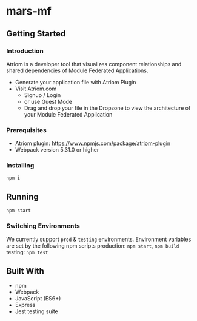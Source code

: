 # mars-mf

## Getting Started

### Introduction

Atriom is a developer tool that visualizes component relationships and shared dependencies of Module Federated Applications.

- Generate your application file with Atriom Plugin
- Visit Atriom.com
  - Signup / Login
  - or use Guest Mode
  - Drag and drop your file in the Dropzone to view the architecture of your Module Federated Application

### Prerequisites

- Atriom plugin: https://www.npmjs.com/package/atriom-plugin
- Webpack version 5.31.0 or higher

### Installing

`npm i`

## Running

`npm start`

### Switching Environments

We currently support `prod` & `testing` environments. Environment variables are set by the following npm scripts
production: `npm start`, `npm build`
testing: `npm test`

## Built With

- npm
- Webpack
- JavaScript (ES6+)
- Express
- Jest testing suite

